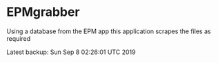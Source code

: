 # EPMgrabber
Using a database from the EPM app this application scrapes the files as required


Latest backup: Sun Sep 8 02:26:01 UTC 2019
